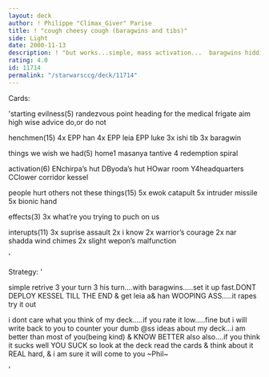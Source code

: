 ```yaml
---
layout: deck
author: ! Philippe "Climax_Giver" Parise
title: ! "cough cheesy cough (baragwins and tibs)"
side: Light
date: 2000-11-13
description: ! "but works...simple, mass activation...  baragwins hidding.with the ishi tibsthe retrieve and hit when you want too"
rating: 4.0
id: 11714
permalink: "/starwarsccg/deck/11714"
---
```

Cards: 

'starting evilness(5)
randezvous point
heading for the medical frigate
aim high
wise advice
do,or do not

henchmen(15)
4x EPP han
4x EPP leia
EPP luke
3x ishi tib
3x baragwin

things we wish we had(5)
home1
masanya
tantive 4
redemption
spiral

activation(6)
ENchirpa’s hut
DByoda’s hut
HOwar room
Y4headquarters
CClower corridor
kessel

people hurt others not these things(15)
5x ewok catapult
5x intruder missile
5x bionic hand

effects(3)
3x what’re you trying to puch on us

interupts(11)
3x suprise assault
2x i know
2x warrior’s courage
2x nar shadda wind chimes
2x slight wepon’s malfunction

'

Strategy: '

simple retrive 3 your turn 3 his turn....with baragwins.....set it up fast.DONT DEPLOY KESSEL TILL THE END
& get  leia a& han WOOPING ASS.....it rapes try it out

i dont care what you think of my deck.....if you rate it low.....fine but i will write back to you to counter your dumb @ss ideas about my deck...i am better than most of you(being kind) & KNOW BETTER also
also....if you think it sucks well YOU SUCK so look at the deck read the cards & think about it REAL hard, & i am sure it will come to you
~Phil~

'
